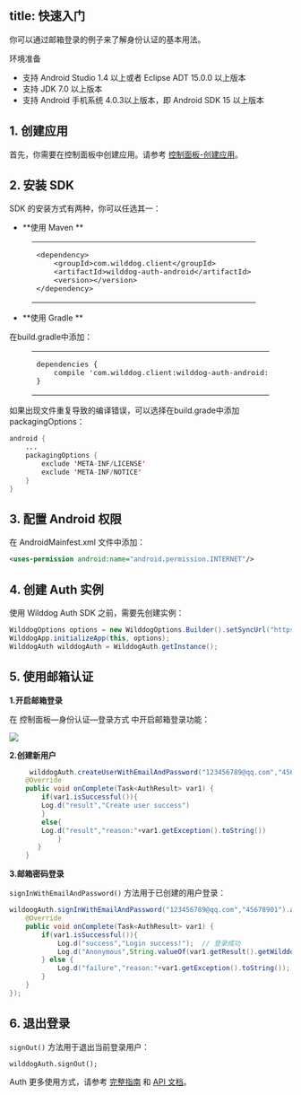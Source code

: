 
title:  快速入门
---

你可以通过邮箱登录的例子来了解身份认证的基本用法。

<div class="env">
    <p class="env-title">环境准备</p>
    <ul>
        <li>支持 Android Studio 1.4 以上或者 Eclipse ADT 15.0.0 以上版本</li>
        <li>支持 JDK 7.0 以上版本</li>
        <li>支持 Android 手机系统 4.0.3以上版本，即 Android SDK 15 以上版本</li>
    </ul>
</div>

## 1. 创建应用

首先，你需要在控制面板中创建应用。请参考  [控制面板-创建应用](/console/creat.html)。

## 2. 安装 SDK

SDK 的安装方式有两种，你可以任选其一：

- **使用 Maven **

<figure class="highlight xml"><table><tbody><tr><td class="code"><pre><div class="line"><span class="tag">&lt;<span class="name">dependency</span>&gt;</span></div><div class="line">    <span class="tag">&lt;<span class="name">groupId</span>&gt;</span>com.wilddog.client<span class="tag">&lt;/<span class="name">groupId</span>&gt;</span></div><div class="line">    <span class="tag">&lt;<span class="name">artifactId</span>&gt;</span>wilddog-auth-android<span class="tag">&lt;/<span class="name">artifactId</span>&gt;</span></div><div class="line">    <span class="tag">&lt;<span class="name">version</span>&gt;</span><span class="android-auth-version"></span><span class="tag">&lt;/<span class="name">version</span>&gt;</span></div><div class="line"><span class="tag">&lt;/<span class="name">dependency</span>&gt;</span></div></pre></td></tr></tbody></table></figure>

- **使用 Gradle **

在build.gradle中添加：

<figure class="highlight java"><table><tbody><tr><td class="code"><pre><div class="line">dependencies {</div><div class="line">    compile <span class="string">&apos;com.wilddog.client:wilddog-auth-android:<span class="android-auth-version"></span>&apos;</span></div><div class="line">}</div></pre></td></tr></tbody></table></figure>

如果出现文件重复导致的编译错误，可以选择在build.grade中添加packagingOptions：

```java
android {
    ...
    packagingOptions {
        exclude 'META-INF/LICENSE'
        exclude 'META-INF/NOTICE'
    }
}
```

## 3. 配置 Android 权限

在 AndroidMainfest.xml 文件中添加：

```xml
<uses-permission android:name="android.permission.INTERNET"/>
```

## 4. 创建 Auth 实例

使用 Wilddog Auth SDK 之前，需要先创建实例：

```java
WilddogOptions options = new WilddogOptions.Builder().setSyncUrl("https://<wilddog appId>.wilddogio.com").build();
WilddogApp.initializeApp(this, options);
WilddogAuth wilddogAuth = WilddogAuth.getInstance();
```


## 5. 使用邮箱认证

**1.开启邮箱登录**

在 控制面板—身份认证—登录方式 中开启邮箱登录功能：

![](/images/openemail.png)

**2.创建新用户**

```java
     wilddogAuth.createUserWithEmailAndPassword("123456789@qq.com","45678901").addOnCompleteListener(new OnCompleteListener<AuthResult>() {
	@Override
	public void onComplete(Task<AuthResult> var1) {
		if(var1.isSuccessful()){
		Log.d("result","Create user success")
		}
		else{
		Log.d("result","reason:"+var1.getException().toString())
		    }
	   }
	}	 
```
**3.邮箱密码登录**

`signInWithEmailAndPassword()` 方法用于已创建的用户登录：

```java
wildoogAuth.signInWithEmailAndPassword("123456789@qq.com","45678901").addOnCompleteListener(new OnCompleteListener<AuthResult>() {
	@Override
	public void onComplete(Task<AuthResult> var1) {
		if(var1.isSuccessful()){
			Log.d("success","Login success!");  // 登录成功
            Log.d("Anonymous",String.valueOf(var1.getResult().getWilddogUser().isAnonymous()));
		} else {
			Log.d("failure","reason:"+var1.getException().toString()); // 登录失败及错误信息
		}
	}
});
```

## 6. 退出登录

`signOut()` 方法用于退出当前登录用户：

```
wilddogAuth.signOut();
```

Auth 更多使用方式，请参考 [完整指南](/auth/Android/guide/concept.html) 和  [API 文档](/auth/Android/api/WilddogAuth.html)。